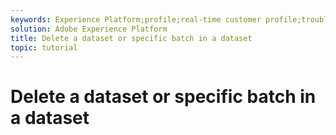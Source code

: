 ```yaml
---
keywords: Experience Platform;profile;real-time customer profile;troubleshooting;API
solution: Adobe Experience Platform
title: Delete a dataset or specific batch in a dataset
topic: tutorial
---
```


# Delete a dataset or specific batch in a dataset